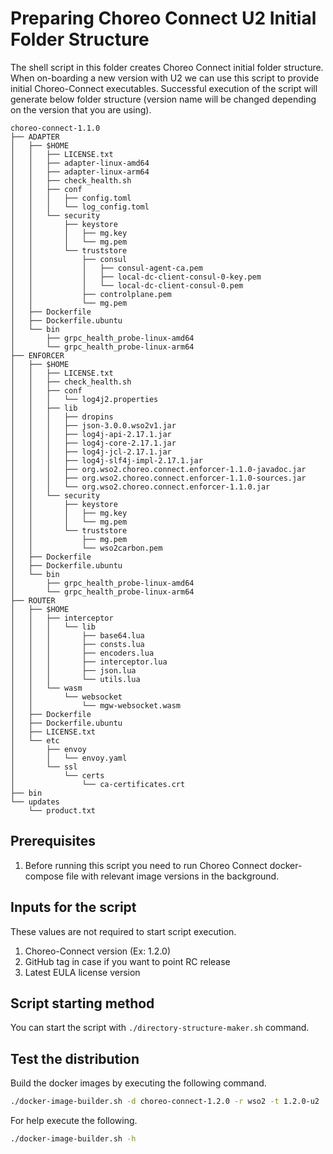 # Preparing Choreo Connect U2 Initial Folder Structure

The shell script in this folder creates Choreo Connect initial folder structure. When
on-boarding a new version with U2 we can use this script to provide initial Choreo-Connect
executables. Successful execution of the script will generate below folder structure (version name
will be changed depending on the version that you are using).

```text
choreo-connect-1.1.0
├── ADAPTER
│   ├── $HOME
│   │   ├── LICENSE.txt
│   │   ├── adapter-linux-amd64
│   │   ├── adapter-linux-arm64
│   │   ├── check_health.sh
│   │   ├── conf
│   │   │   ├── config.toml
│   │   │   └── log_config.toml
│   │   └── security
│   │       ├── keystore
│   │       │   ├── mg.key
│   │       │   └── mg.pem
│   │       └── truststore
│   │           ├── consul
│   │           │   ├── consul-agent-ca.pem
│   │           │   ├── local-dc-client-consul-0-key.pem
│   │           │   └── local-dc-client-consul-0.pem
│   │           ├── controlplane.pem
│   │           └── mg.pem
│   ├── Dockerfile
│   ├── Dockerfile.ubuntu
│   └── bin
│       ├── grpc_health_probe-linux-amd64
│       └── grpc_health_probe-linux-arm64
├── ENFORCER
│   ├── $HOME
│   │   ├── LICENSE.txt
│   │   ├── check_health.sh
│   │   ├── conf
│   │   │   └── log4j2.properties
│   │   ├── lib
│   │   │   ├── dropins
│   │   │   ├── json-3.0.0.wso2v1.jar
│   │   │   ├── log4j-api-2.17.1.jar
│   │   │   ├── log4j-core-2.17.1.jar
│   │   │   ├── log4j-jcl-2.17.1.jar
│   │   │   ├── log4j-slf4j-impl-2.17.1.jar
│   │   │   ├── org.wso2.choreo.connect.enforcer-1.1.0-javadoc.jar
│   │   │   ├── org.wso2.choreo.connect.enforcer-1.1.0-sources.jar
│   │   │   └── org.wso2.choreo.connect.enforcer-1.1.0.jar
│   │   └── security
│   │       ├── keystore
│   │       │   ├── mg.key
│   │       │   └── mg.pem
│   │       └── truststore
│   │           ├── mg.pem
│   │           └── wso2carbon.pem
│   ├── Dockerfile
│   ├── Dockerfile.ubuntu
│   └── bin
│       ├── grpc_health_probe-linux-amd64
│       └── grpc_health_probe-linux-arm64
├── ROUTER
│   ├── $HOME
│   │   ├── interceptor
│   │   │   └── lib
│   │   │       ├── base64.lua
│   │   │       ├── consts.lua
│   │   │       ├── encoders.lua
│   │   │       ├── interceptor.lua
│   │   │       ├── json.lua
│   │   │       └── utils.lua
│   │   └── wasm
│   │       └── websocket
│   │           └── mgw-websocket.wasm
│   ├── Dockerfile
│   ├── Dockerfile.ubuntu
│   ├── LICENSE.txt
│   └── etc
│       ├── envoy
│       │   └── envoy.yaml
│       └── ssl
│           └── certs
│               └── ca-certificates.crt
├── bin
└── updates
    └── product.txt
```

## Prerequisites
1. Before running this script you need to run Choreo Connect docker-compose file with relevant image versions in the background.

## Inputs for the script

These values are not required to start script execution.

1. Choreo-Connect version (Ex: 1.2.0)
2. GitHub tag in case if you want to point RC release
3. Latest EULA license version

## Script starting method

You can start the script with `./directory-structure-maker.sh` command.

## Test the distribution

Build the docker images by executing the following command.

```sh
./docker-image-builder.sh -d choreo-connect-1.2.0 -r wso2 -t 1.2.0-u2
```

For help execute the following.

```sh
./docker-image-builder.sh -h
```
